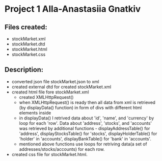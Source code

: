 # Project 1 Alla-Anastasiia Gnatkiv

## Files created:
- stockMarket.xml
- stockMarket.dtd
- stockMarket.html
- stockMarket.css

## Description:
- converted json file stockMarket.json to xml
- created external dtd for created stockMarket.xml
- created html file fore stockMarket.xml
    + created XMLHttpRequest()
    + when XMLHttpRequest() is ready then all data from xml is retrieved (by displayData() function) in form of divs with different html elements inside
    + in displayData() I retrived data about 'id', 'name', and 'currency' by loop for each 'row'. Data about 'address', 'stocks', and 'accounts' was retrieved by additional functions - 
    displayAddressTable() for 'address',
    displayStocksTable() for 'stocks',
    displayHolderTable() for 'holder' in 'accounts',
    displayBankTable() for 'bank' in 'accounts'.
    + mentioned above functions use loops for retriving data(a set of addresses/stocks/accounts) for each row.
- created css file for stockMarket.html.
